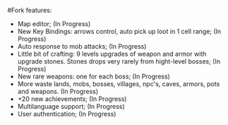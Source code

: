 #Fork features:
- Map editor;  (In Progress)
- New Key Bindings: arrows control, auto pick up loot in 1 cell range;  (In Progress)
- Auto response to mob attacks;  (In Progress)
- Little bit of crafting: 9 levels upgrades of weapon and armor with upgrade stones. Stones drops very rarely from hight-level bosses;  (In Progress)
- New rare weapons: one for each boss;  (In Progress)
- More waste lands, mobs, bosses, villages, npc's, caves, armors, pots and weapons.  (In Progress)
- +20 new achievements;  (In Progress)
- Multilanguage support;  (In Progress)
- User authentication;  (In Progress)